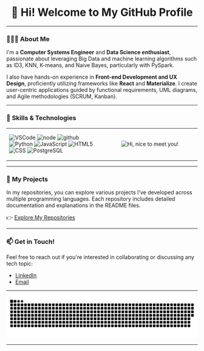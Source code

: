 <h1 align="center">👋 Hi! Welcome to My GitHub Profile</h1>

---

### 👨🏻‍💻 **About Me**

I'm a **Computer Systems Engineer** and **Data Science enthusiast**, passionate about leveraging Big Data and machine learning algorithms such as ID3, KNN, K-means, and Naive Bayes, particularly with PySpark.

I also have hands-on experience in **Front-end Development and UX Design**, proficiently utilizing frameworks like **React** and **Materialize**. I create user-centric applications guided by functional requirements, UML diagrams, and Agile methodologies (SCRUM, Kanban).

---

### 🚀 **Skills & Technologies**

<table width="200%">
<tr>
<td width="50%">
<p align="left">
  <img alt="VSCode" src="https://i.giphy.com/media/IdyAQJVN2kVPNUrojM/200.webp" width="70" title="VSCode">
  <img alt="node" src="https://media.giphy.com/media/kdFc8fubgS31b8DsVu/giphy.gif" width="70" title="node">
  <img alt="github" src="https://i.giphy.com/media/KzJkzjggfGN5Py6nkT/200.webp" width="70" title="github">
  <img alt="Python" src="https://i.giphy.com/media/LMt9638dO8dftAjtco/200.webp" width="70" title="Python">
  <img alt="JavaScript" src="https://media3.giphy.com/media/ln7z2eWriiQAllfVcn/200w.webp" width="70" title="JavaScript">
  <img alt="HTML5" src="https://media.giphy.com/media/XAxylRMCdpbEWUAvr8/giphy.gif" width="70" title="HTML5">
  <img alt="CSS" src="https://media.giphy.com/media/fsEaZldNC8A1PJ3mwp/giphy.gif" width="70" title="CSS">
  <img src="https://cdn.jsdelivr.net/gh/devicons/devicon@latest/icons/postgresql/postgresql-original.svg" width="70px" title="PostgreSQL">
</p>
</td>
<td width="50%">
<p align="center">
  <img src="https://media.giphy.com/media/3Q2hJ4FLN1UvS/giphy.gif" style="width:100%;max-width:400px;" alt="Hi, nice to meet you!">
</p>
</td>
</tr>
</table>

---

### 📁 **My Projects**

In my repositories, you can explore various projects I’ve developed across multiple programming languages. Each repository includes detailed documentation and explanations in the README files.

👉 [Explore My Repositories](https://github.com/yourusername?tab=repositories)

---

### 📫 **Get in Touch!**

Feel free to reach out if you're interested in collaborating or discussing any tech topic:

- [LinkedIn](https://www.linkedin.com/in/yourprofile)
- [Email](mailto:youremail@example.com)

---

![GitHub Contribution Grid Snake Animation](https://github.com/shpatrickguo/shpatrickguo/blob/output/github-contribution-grid-snake-dark.svg)

---

